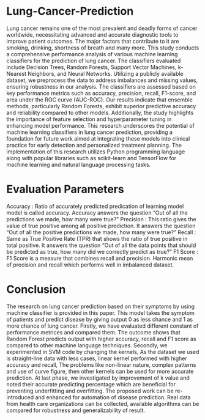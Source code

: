 # Lung-Cancer-Prediction
Lung cancer remains one of the most prevalent and deadly forms of cancer worldwide, necessitating advanced and accurate diagnostic tools to improve patient outcomes. The major factors that contribute to it are smoking, drinking, shortness of breath and many more. This study conducts a comprehensive performance analysis of various machine learning classifiers for the prediction of lung cancer. The classifiers evaluated include Decision Trees, Random Forests, Support Vector Machines, k-Nearest Neighbors, and Neural Networks. Utilizing a publicly available dataset, we preprocess the data to address imbalances and missing values, ensuring robustness in our analysis. The classifiers are assessed based on key performance metrics such as accuracy, precision, recall, F1-score, and area under the ROC curve (AUC-ROC). Our results indicate that ensemble methods, particularly Random Forests, exhibit superior predictive accuracy and reliability compared to other models. Additionally, the study highlights the importance of feature selection and hyperparameter tuning in enhancing model performance. This research underscores the potential of machine learning classifiers in lung cancer prediction, providing a foundation for future work aimed at integrating these models into clinical practice for early detection and personalized treatment planning.
The implementation of this research utilizes Python programming language along with popular libraries such as scikit-learn and TensorFlow for machine learning and natural language processing tasks.
# Evaluation Parameters
Accuracy : Ratio of accurately predicted predication of learning model model is called accuracy. Accuracy answers the question “Out of all the predictions we made, how many were true?”
Precision : This ratio gives the value of true positive among all positive prediction. It answers the question “Out of all the positive predictions we made, how many were true?”
Recall : Same as True Positive Rate (TPR) that shows the ratio of true positive in total positive. It answers the question “Out of all the data points that should be predicted as true, how many did we correctly predict as true?”
F1 Score : F1 Score is a measure that combines recall and precision. Harmonic mean of precision and recall which performs well in imbalanced dataset.
# Conclusion
The research on lung cancer prediction based on their symptoms by using machine classifier is provided in this paper. This model takes the symptom of patients and predict disease by giving output 0 as less chance and 1 as more chance of lung cancer. Firstly, we have evaluated different constant of performance metrices and compared them. The outcome shows that Random Forest predicts output with higher accuracy, recall and F1 score as compared to other machine language techniques. Secondly, we experimented in SVM code by changing the kernels, As the dataset we used is straight-line data with less cases, linear kernel performed with higher accuracy and recall, The problems like non-linear nature, complex patterns and use of curve figure, then other kernels can be used for more accurate prediction. At last phase, we investigated by improvement of k value and noted their accurate predicting percentage which are beneficial for preventing underfitting and overfitting. 
The proposed work can be re-introduced and enhanced for automation of disease prediction. Real data from health care organizations can be collected, available algorithms can be compared for robustness and generalizability of result. 
